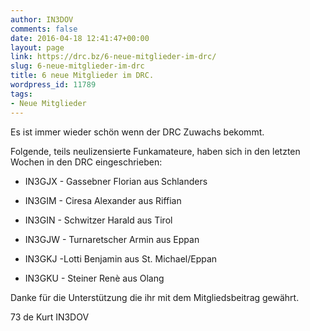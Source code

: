 ```yaml
---
author: IN3DOV
comments: false
date: 2016-04-18 12:41:47+00:00
layout: page
link: https://drc.bz/6-neue-mitglieder-im-drc/
slug: 6-neue-mitglieder-im-drc
title: 6 neue Mitglieder im DRC.
wordpress_id: 11789
tags:
- Neue Mitglieder
---
```


Es ist immer wieder schön wenn der DRC Zuwachs bekommt.

Folgende, teils neulizensierte Funkamateure, haben sich in den letzten Wochen in den DRC eingeschrieben:



	
  * IN3GJX - Gassebner Florian aus Schlanders

	
  * IN3GIM - Ciresa Alexander aus Riffian

	
  * IN3GIN - Schwitzer Harald aus Tirol

	
  * IN3GJW - Turnaretscher Armin aus Eppan

	
  * IN3GKJ -Lotti Benjamin aus St. Michael/Eppan

	
  * IN3GKU - Steiner Renè aus Olang


Danke für die Unterstützung die ihr mit dem Mitgliedsbeitrag gewährt.

73 de Kurt IN3DOV
